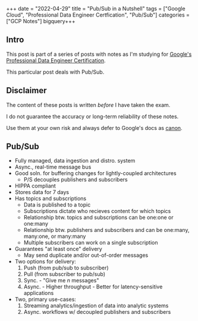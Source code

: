 +++
date = "2022-04-29"
title = "Pub/Sub in a Nutshell"
tags = ["Google Cloud", "Professional Data Engineer Certfication", "Pub/Sub"]
categories = ["GCP Notes"]
bigquery+++

## Intro

This post is part of a series of posts with notes as I'm studying for [Google's Professional Data Engineer Certification](https://cloud.google.com/certification/data-engineer).

This particular post deals with Pub/Sub.

## Disclaimer

The content of these posts is written *before* I have taken the exam.

I do not guarantee the accuracy or long-term reliability of these notes.

Use them at your own risk and always defer to Google's docs as [canon](https://en.wikipedia.org/wiki/Canon_(basic_principle)).

## Pub/Sub

- Fully managed, data ingestion and distro. system
- Async., real-time message bus
- Good soln. for buffering changes for lightly-coupled architectures
  - P/S decouples publishers and subscribers
- HIPPA compliant
- Stores data for 7 days
- Has topics and subscriptions
  - Data is published to a topic
  - Subscriptions dictate who recieves content for which topics
  - Relationship btw. topics and subscriptions can be one:one or one:many
  - Relationship btw. publishers and subscribers and can be one:many, many:one, or many:many
  - Multiple subscribers can work on a single subscription
- Guarantees "at least once" delivery
  - May send duplicate and/or out-of-order messages
- Two options for delivery:
  1. Push (from pub/sub to subscriber)
  2. Pull (from subscriber to pub/sub)
    1. Sync. - "Give me *n* messages"
    2. Async.
      - Higher throughput
      - Better for latency-sensitive applications
- Two, primary use-cases:
  1. Streaming analytics/ingestion of data into analytic systems
  2. Async. workflows w/ decoupled publishers and subscribers


